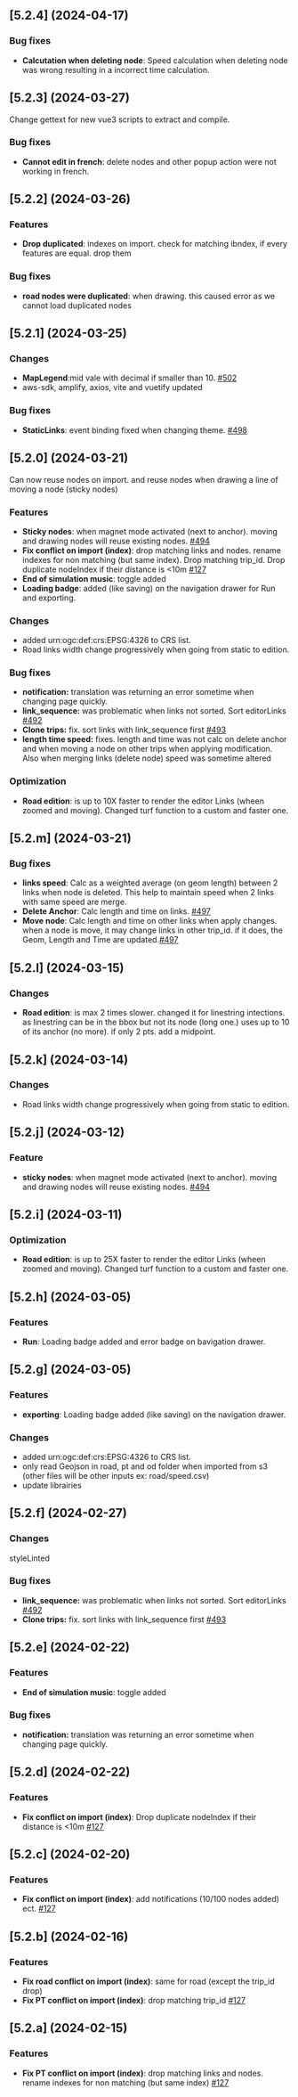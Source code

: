 ## [5.2.4] (2024-04-17)

### Bug fixes
* **Calcutation when deleting node**: Speed calculation when deleting node was wrong resulting in a incorrect time calculation.


## [5.2.3] (2024-03-27)

Change gettext for new vue3 scripts to extract and compile.

### Bug fixes

* **Cannot edit in french**: delete nodes and other popup action were not working in french.

## [5.2.2] (2024-03-26)

### Features

* **Drop duplicated**: indexes on import. check for matching ibndex, if every features are equal. drop them

### Bug fixes

* **road nodes were duplicated**: when drawing. this caused error as we cannot load duplicated nodes

## [5.2.1] (2024-03-25)

### Changes

* **MapLegend**:mid vale with decimal if smaller than 10. [#502](https://github.com/systragroup/quetzal-network-editor/issues/502)
* aws-sdk, amplify, axios, vite and vuetify updated

### Bug fixes

* **StaticLinks**: event binding fixed when changing theme. [#498](https://github.com/systragroup/quetzal-network-editor/issues/498)

## [5.2.0] (2024-03-21)

Can now reuse nodes on import. and reuse nodes when drawing a line of moving a node (sticky nodes)

### Features

* **Sticky nodes**: when magnet mode activated (next to anchor). moving and drawing nodes will reuse existing nodes. [#494](https://github.com/systragroup/quetzal-network-editor/issues/494)
* **Fix conflict on import (index)**: drop matching links and nodes. rename indexes for non matching (but same index). Drop matching trip_id. Drop duplicate nodeIndex if their distance is <10m  [#127](https://github.com/systragroup/quetzal-network-editor/issues/127)
* **End of simulation music**: toggle added
* **Loading badge**: added (like saving) on the navigation drawer for Run and exporting.

### Changes

* added urn:ogc:def:crs:EPSG:4326 to CRS list.
* Road links width change progressively when going from static to edition.

### Bug fixes

* **notification:** translation was returning an error sometime when changing page quickly.
* **link_sequence:** was problematic when links not sorted. Sort editorLinks [#492](https://github.com/systragroup/quetzal-network-editor/issues/492)
* **Clone trips:** fix. sort links with link_sequence first [#493](https://github.com/systragroup/quetzal-network-editor/issues/493)
* **length time speed:** fixes. length and time was not calc on delete anchor and when moving a node on other trips when applying modification. Also when merging links (delete node) speed was sometime altered

### Optimization

* **Road edition**: is up to 10X faster to render the editor Links (wheen zoomed and moving). Changed turf function to a custom and faster one.

## [5.2.m] (2024-03-21)

### Bug fixes

* **links speed**: Calc as a weighted average (on geom length) between 2 links when node is deleted. This help to maintain speed when 2 links with same speed are merge.
* **Delete Anchor**: Calc length and time on links. [#497](https://github.com/systragroup/quetzal-network-editor/issues/497)
* **Move node**: Calc length and time on other links when apply changes. when a node is move, it may change links in other trip_id. if it does, the Geom, Length and Time are updated.[#497](https://github.com/systragroup/quetzal-network-editor/issues/497)

## [5.2.l] (2024-03-15)

### Changes

* **Road edition**: is max 2 times slower. changed it for linestring intections. as linestring can be in the bbox but not its node (long one.) uses up to 10 of its anchor (no more). if only 2 pts. add a midpoint.

## [5.2.k] (2024-03-14)

### Changes

* Road links width change progressively when going from static to edition.

## [5.2.j] (2024-03-12)

### Feature

* **sticky nodes**: when magnet mode activated (next to anchor). moving and drawing nodes will reuse existing nodes. [#494](https://github.com/systragroup/quetzal-network-editor/issues/494)

## [5.2.i] (2024-03-11)

### Optimization

* **Road edition**: is up to 25X faster to render the editor Links (wheen zoomed and moving). Changed turf function to a custom and faster one.

## [5.2.h] (2024-03-05)

### Features

* **Run**: Loading badge added and error badge on bavigation drawer.

## [5.2.g] (2024-03-05)

### Features

* **exporting**: Loading badge added (like saving) on the navigation drawer.

### Changes

- added urn:ogc:def:crs:EPSG:4326 to CRS list.
- only read Geojson in road, pt and od folder when imported from s3 (other files will be other inputs ex: road/speed.csv)
- update librairies

## [5.2.f] (2024-02-27)

### Changes

styleLinted

### Bug fixes

* **link_sequence:** was problematic when links not sorted. Sort editorLinks [#492](https://github.com/systragroup/quetzal-network-editor/issues/492)
* **Clone trips:** fix. sort links with link_sequence first [#493](https://github.com/systragroup/quetzal-network-editor/issues/493)

## [5.2.e] (2024-02-22)

### Features

* **End of simulation music**: toggle added

### Bug fixes

* **notification:** translation was returning an error sometime when changing page quickly.

## [5.2.d] (2024-02-22)

### Features

* **Fix conflict on import (index)**: Drop duplicate nodeIndex if their distance is <10m [#127](https://github.com/systragroup/quetzal-network-editor/issues/127)


## [5.2.c] (2024-02-20)

### Features

* **Fix conflict on import (index)**: add notifications (10/100 nodes added) ect. [#127](https://github.com/systragroup/quetzal-network-editor/issues/127)

## [5.2.b] (2024-02-16)

### Features

* **Fix road conflict on import (index)**: same for road (except the trip_id drop)
* **Fix PT conflict on import (index)**: drop matching trip_id [#127](https://github.com/systragroup/quetzal-network-editor/issues/127)

## [5.2.a] (2024-02-15)

### Features

* **Fix PT conflict on import (index)**: drop matching links and nodes. rename indexes for non matching (but same index) [#127](https://github.com/systragroup/quetzal-network-editor/issues/127)

